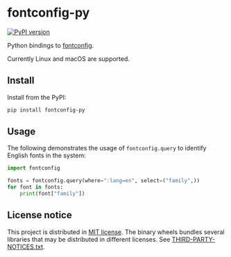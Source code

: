 # fontconfig-py

[![PyPI version](https://badge.fury.io/py/fontconfig-py.svg)](https://pypi.org/project/fontconfig-py)

Python bindings to [fontconfig](https://www.freedesktop.org/wiki/Software/fontconfig/).

Currently Linux and macOS are supported.

## Install

Install from the PyPI:

```bash
pip install fontconfig-py
```

## Usage

The following demonstrates the usage of `fontconfig.query` to identify English
fonts in the system:

```python
import fontconfig

fonts = fontconfig.query(where=":lang=en", select=("family",))
for font in fonts:
    print(font["family"])
```

## License notice

This project is distributed in [MIT license](LICENSE.txt). The binary wheels
bundles several libraries that may be distributed in different licenses.
See [THIRD-PARTY-NOTICES.txt](THIRD-PARTY-NOTICES.txt).
